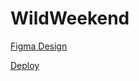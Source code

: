 # WildWeekend

[Figma Design](https://www.figma.com/design/PN6NmBPPTrjRW78lDSqYUG/Wild-Weekend-Consept?node-id=42-2670&node-type=frame&t=yNGmzKPsb7npoP9c-0)

[Deploy](https://github.com/hbtch/WildWeekend.git)